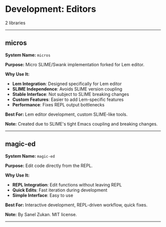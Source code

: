 # Development: Editors

2 libraries

---

## micros

**System Name:** `micros`

**Purpose:** Micro SLIME/Swank implementation forked for Lem editor.

**Why Use It:**
- **Lem Integration**: Designed specifically for Lem editor
- **SLIME Independence**: Avoids SLIME version coupling
- **Stable Interface**: Not subject to SLIME breaking changes
- **Custom Features**: Easier to add Lem-specific features
- **Performance**: Fixes REPL output bottlenecks

**Best For:** Lem editor development, custom SLIME-like tools.

**Note:** Created due to SLIME's tight Emacs coupling and breaking changes.

---


## magic-ed

**System Name:** `magic-ed`

**Purpose:** Edit code directly from the REPL.

**Why Use It:**
- **REPL Integration**: Edit functions without leaving REPL
- **Quick Edits**: Fast iteration during development
- **Simple Interface**: Easy to use

**Best For:** Interactive development, REPL-driven workflow, quick fixes.

**Note:** By Sanel Zukan. MIT license.

---


